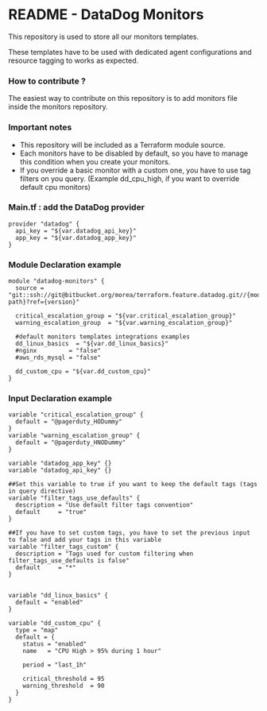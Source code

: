 # README - DataDog Monitors #

This repository is used to store all our monitors templates. 

These templates have to be used with dedicated agent configurations and resource tagging to works as expected.

### How to contribute ? ###

The easiest way to contribute on this repository is to add monitors file inside the monitors repository.

### Important notes ###

* This repository will be included as a Terraform module source.
* Each monitors have to be disabled by default, so you have to manage this condition when you create your monitors.
* If you override a basic monitor with a custom one, you have to use tag filters on you query. (Example dd_cpu_high, if you want to override default cpu monitors)

### Main.tf : add the DataDog provider ###

```
provider "datadog" {
  api_key = "${var.datadog_api_key}"
  app_key = "${var.datadog_app_key}"
}
```

### Module Declaration example ###

```
module "datadog-monitors" {
  source = "git::ssh://git@bitbucket.org/morea/terraform.feature.datadog.git//{module-path}?ref={version}"

  critical_escalation_group = "${var.critical_escalation_group}"
  warning_escalation_group  = "${var.warning_escalation_group}"

  #default monitors templates integrations examples
  dd_linux_basics  = "${var.dd_linux_basics}"
  #nginx         = "false"
  #aws_rds_mysql = "false"

  dd_custom_cpu = "${var.dd_custom_cpu}"
}
```

### Input Declaration example ###

```
variable "critical_escalation_group" {
  default = "@pagerduty_HODummy"
}
variable "warning_escalation_group" {
  default = "@pagerduty_HNODummy"
}

variable "datadog_app_key" {}
variable "datadog_api_key" {}

##Set this variable to true if you want to keep the default tags (tags in query directive)
variable "filter_tags_use_defaults" {
  description = "Use default filter tags convention"
  default     = "true"
}

##If you have to set custom tags, you have to set the previous input to false and add your tags in this variable
variable "filter_tags_custom" {
  description = "Tags used for custom filtering when filter_tags_use_defaults is false"
  default     = "*"
}


variable "dd_linux_basics" {
  default = "enabled"
}

variable "dd_custom_cpu" {
  type = "map"
  default = {
    status = "enabled"
    name   = "CPU High > 95% during 1 hour"

    period = "last_1h"

    critical_threshold = 95
    warning_threshold  = 90
  }
}
```
